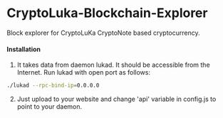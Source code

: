 # CryptoLuka-Blockchain-Explorer
Block explorer for CryptoLuKa CryptoNote based cryptocurrency.

#### Installation

1) It takes data from daemon lukad. It should be accessible from the Internet. Run lukad with open port as follows:
```bash
./lukad --rpc-bind-ip=0.0.0.0
```
2) Just upload to your website and change 'api' variable in config.js to point to your daemon.
